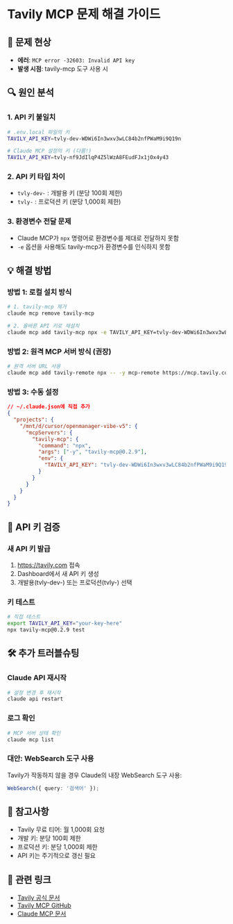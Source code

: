 # Tavily MCP 문제 해결 가이드

## 🚨 문제 현상

- **에러**: `MCP error -32603: Invalid API key`
- **발생 시점**: tavily-mcp 도구 사용 시

## 🔍 원인 분석

### 1. API 키 불일치

```bash
# .env.local 파일의 키
TAVILY_API_KEY=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

# Claude MCP 설정의 키 (다름!)
TAVILY_API_KEY=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
```

### 2. API 키 타입 차이

- `tvly-dev-` : 개발용 키 (분당 100회 제한)
- `tvly-` : 프로덕션 키 (분당 1,000회 제한)

### 3. 환경변수 전달 문제

- Claude MCP가 `npx` 명령어로 환경변수를 제대로 전달하지 못함
- `-e` 옵션을 사용해도 tavily-mcp가 환경변수를 인식하지 못함

## 💡 해결 방법

### 방법 1: 로컬 설치 방식

```bash
# 1. tavily-mcp 제거
claude mcp remove tavily-mcp

# 2. 올바른 API 키로 재설치
claude mcp add tavily-mcp npx -e TAVILY_API_KEY=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 -- -y tavily-mcp@0.2.9
```

### 방법 2: 원격 MCP 서버 방식 (권장)

```bash
# 원격 서버 URL 사용
claude mcp add tavily-remote npx -- -y mcp-remote https://mcp.tavily.com/mcp/?tavilyApiKey=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
```

### 방법 3: 수동 설정

```json
// ~/.claude.json에 직접 추가
{
  "projects": {
    "/mnt/d/cursor/openmanager-vibe-v5": {
      "mcpServers": {
        "tavily-mcp": {
          "command": "npx",
          "args": ["-y", "tavily-mcp@0.2.9"],
          "env": {
            "TAVILY_API_KEY": "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"
          }
        }
      }
    }
  }
}
```

## 🔑 API 키 검증

### 새 API 키 발급

1. https://tavily.com 접속
2. Dashboard에서 새 API 키 생성
3. 개발용(tvly-dev-) 또는 프로덕션(tvly-) 선택

### 키 테스트

```bash
# 직접 테스트
export TAVILY_API_KEY="your-key-here"
npx tavily-mcp@0.2.9 test
```

## 🛠️ 추가 트러블슈팅

### Claude API 재시작

```bash
# 설정 변경 후 재시작
claude api restart
```

### 로그 확인

```bash
# MCP 서버 상태 확인
claude mcp list
```

### 대안: WebSearch 도구 사용

Tavily가 작동하지 않을 경우 Claude의 내장 WebSearch 도구 사용:

```typescript
WebSearch({ query: '검색어' });
```

## 📝 참고사항

- Tavily 무료 티어: 월 1,000회 요청
- 개발 키: 분당 100회 제한
- 프로덕션 키: 분당 1,000회 제한
- API 키는 주기적으로 갱신 필요

## 🔗 관련 링크

- [Tavily 공식 문서](https://docs.tavily.com)
- [Tavily MCP GitHub](https://github.com/tavily-ai/tavily-mcp)
- [Claude MCP 문서](https://docs.anthropic.com/claude/docs/model-context-protocol)
